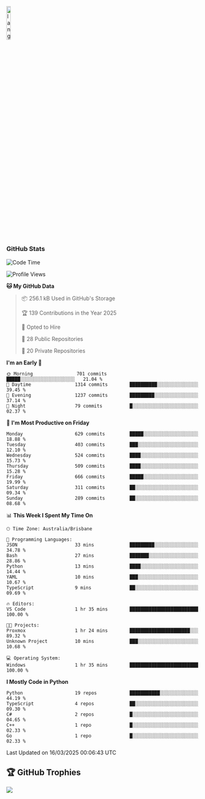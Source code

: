 <p align="left"><img width=15%" src="https://github.com/alansmathew/alansmathew/raw/master/lang.gif" alt="lang image here" /></p>

# <h3 align="left">GitHub Stats</h3>

<!--START_SECTION:waka-->
![Code Time](http://img.shields.io/badge/Code%20Time-559%20hrs%2045%20mins-blue)

![Profile Views](http://img.shields.io/badge/Profile%20Views-5-blue)

**🐱 My GitHub Data** 

> 📦 256.1 kB Used in GitHub's Storage 
 > 
> 🏆 139 Contributions in the Year 2025
 > 
> 💼 Opted to Hire
 > 
> 📜 28 Public Repositories 
 > 
> 🔑 20 Private Repositories 
 > 
**I'm an Early 🐤** 

```text
🌞 Morning                701 commits         █████░░░░░░░░░░░░░░░░░░░░   21.04 % 
🌆 Daytime                1314 commits        ██████████░░░░░░░░░░░░░░░   39.45 % 
🌃 Evening                1237 commits        █████████░░░░░░░░░░░░░░░░   37.14 % 
🌙 Night                  79 commits          █░░░░░░░░░░░░░░░░░░░░░░░░   02.37 % 
```
📅 **I'm Most Productive on Friday** 

```text
Monday                   629 commits         █████░░░░░░░░░░░░░░░░░░░░   18.88 % 
Tuesday                  403 commits         ███░░░░░░░░░░░░░░░░░░░░░░   12.10 % 
Wednesday                524 commits         ████░░░░░░░░░░░░░░░░░░░░░   15.73 % 
Thursday                 509 commits         ████░░░░░░░░░░░░░░░░░░░░░   15.28 % 
Friday                   666 commits         █████░░░░░░░░░░░░░░░░░░░░   19.99 % 
Saturday                 311 commits         ██░░░░░░░░░░░░░░░░░░░░░░░   09.34 % 
Sunday                   289 commits         ██░░░░░░░░░░░░░░░░░░░░░░░   08.68 % 
```


📊 **This Week I Spent My Time On** 

```text
🕑︎ Time Zone: Australia/Brisbane

💬 Programming Languages: 
JSON                     33 mins             █████████░░░░░░░░░░░░░░░░   34.78 % 
Bash                     27 mins             ███████░░░░░░░░░░░░░░░░░░   28.86 % 
Python                   13 mins             ████░░░░░░░░░░░░░░░░░░░░░   14.44 % 
YAML                     10 mins             ███░░░░░░░░░░░░░░░░░░░░░░   10.67 % 
TypeScript               9 mins              ██░░░░░░░░░░░░░░░░░░░░░░░   09.69 % 

🔥 Editors: 
VS Code                  1 hr 35 mins        █████████████████████████   100.00 % 

🐱‍💻 Projects: 
Proxmox                  1 hr 24 mins        ██████████████████████░░░   89.32 % 
Unknown Project          10 mins             ███░░░░░░░░░░░░░░░░░░░░░░   10.68 % 

💻 Operating System: 
Windows                  1 hr 35 mins        █████████████████████████   100.00 % 
```

**I Mostly Code in Python** 

```text
Python                   19 repos            ███████████░░░░░░░░░░░░░░   44.19 % 
TypeScript               4 repos             ██░░░░░░░░░░░░░░░░░░░░░░░   09.30 % 
C#                       2 repos             █░░░░░░░░░░░░░░░░░░░░░░░░   04.65 % 
C++                      1 repo              █░░░░░░░░░░░░░░░░░░░░░░░░   02.33 % 
Go                       1 repo              █░░░░░░░░░░░░░░░░░░░░░░░░   02.33 % 
```




 Last Updated on 16/03/2025 00:06:43 UTC
<!--END_SECTION:waka-->

## 🏆 GitHub Trophies

![](https://github-profile-trophy.vercel.app/?username=samh06&theme=discord&no-frame=true&no-bg=false&margin-w=4)
